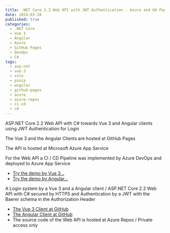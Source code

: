 ```yaml
---
title: .NET Core 2.2 Web API with JWT Authentication - Azure and GH Pages 
date: 2024-03-28
published: true
categories:
  - .NET Core
  - Vue 3
  - Angular
  - Azure
  - GitHub Pages
  - DevOps
  - C#  
tags:
  - asp-net
  - vue-3
  - vite
  - pinia
  - angular
  - github-pages
  - azure
  - azure-repos
  - ci-cd
  - c#
---
```



ASP.NET Core 2.2 Web API with C# towards Vue 3 and Angular clients using JWT Authentication for Login

The Vue 3 and the Angular Clients are hosted at GitHub Pages 

The API is hosted at Microsoft Azure App Service

For the Web API a CI / CD Pipeline was implemented by Azure DevOps and deployed to Azure App Service

<ul>
<li>
<a href="https://persteenolsen.github.io/vue-3-jwt-auth-gh-pages-client/" target="_blank" title="Vue 3 - JWT Authentication">Try the demo by Vue 3...</a>
</li>
<li>
<a href="https://persteenolsen.github.io/angular-jwt-auth-gh-pages-client/" target="_blank" title="Angular - JWT Authentication">Try the demo by Angular...</a>
</li>
</ul>

<p>A Login system by a Vue 3 and a Angular client / ASP.NET Core 2.2 Web API with C# secured by HTTPS and Authentication by a JWT with the Baerer schema in the Authorization Header</p>

<ul>

<li><a href="https://github.com/persteenolsen/vue-3-jwt-auth-gh-pages-client" target="_blank">The Vue 3 Client at GitHub</a></li>
<li><a href="https://github.com/persteenolsen/angular-jwt-auth-gh-pages-client" target="_blank">The Angular Client at GitHub</a></li>
<li>The source code of the Web API is hosted at Azure Repos / Private access only</li>
</ul>
